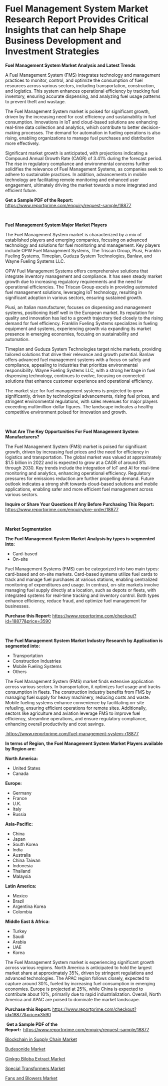 <p><h1>Fuel Management System Market Research Report Provides Critical Insights that can help Shape Business Development and Investment Strategies</h1></p><p><strong>Fuel Management System Market Analysis and Latest Trends</strong></p>
<p><p>A Fuel Management System (FMS) integrates technology and management practices to monitor, control, and optimize the consumption of fuel resources across various sectors, including transportation, construction, and logistics. This system enhances operational efficiency by tracking fuel inventory, ensuring accurate dispensing, and analyzing fuel usage patterns to prevent theft and wastage.</p><p>The Fuel Management System market is poised for significant growth, driven by the increasing need for cost efficiency and sustainability in fuel consumption. Innovations in IoT and cloud-based solutions are enhancing real-time data collection and analytics, which contribute to better decision-making processes. The demand for automation in fueling operations is also rising, enabling organizations to manage fuel purchases and distribution more effectively.</p><p>Significant market growth is anticipated, with projections indicating a Compound Annual Growth Rate (CAGR) of 3.41% during the forecast period. The rise in regulatory compliance and environmental concerns further solidifies the relevance of Fuel Management Systems, as companies seek to adhere to sustainable practices. In addition, advancements in mobile technology are facilitating remote monitoring and enhanced user engagement, ultimately driving the market towards a more integrated and efficient future.</p></p>
<p><strong>Get a Sample PDF of the Report:&nbsp;</strong> <a href="https://www.reportprime.com/enquiry/request-sample/18877?utm_campaign=102&utm_medium=2&utm_source=Github&utm_content=ia&utm_term=22112024&utm_id=fuel-management-system">https://www.reportprime.com/enquiry/request-sample/18877</a></p>
<p>&nbsp;</p>
<p><strong>Fuel Management System Major Market Players</strong></p>
<p><p>The Fuel Management System market is characterized by a mix of established players and emerging companies, focusing on advanced technology and solutions for fuel monitoring and management. Key players include OPW Fuel Management Systems, The Triscan Group, Piusi, Franklin Fueling Systems, Timeplan, Guduza System Technologies, Banlaw, and Wayne Fueling Systems LLC. </p><p>OPW Fuel Management Systems offers comprehensive solutions that integrate inventory management and compliance. It has seen steady market growth due to increasing regulatory requirements and the need for operational efficiencies. The Triscan Group excels in providing automated fuel management solutions, leveraging IoT technology, resulting in significant adoption in various sectors, ensuring sustained growth.</p><p>Piusi, an Italian manufacturer, focuses on dispensing and management systems, positioning itself well in the European market. Its reputation for quality and innovation has led to a growth trajectory tied closely to the rising demand for fuel efficiency. Franklin Fueling Systems specializes in fueling equipment and systems, experiencing growth via expanding its market presence in emerging economies, focusing on sustainability and automation.</p><p>Timeplan and Guduza System Technologies target niche markets, providing tailored solutions that drive their relevance and growth potential. Banlaw offers advanced fuel management systems with a focus on safety and compliance, appealing to industries that prioritize environmental responsibility. Wayne Fueling Systems LLC, with a strong heritage in fuel dispensing technology, continues to evolve, focusing on connected solutions that enhance customer experience and operational efficiency.</p><p>The market size for fuel management systems is projected to grow significantly, driven by technological advancements, rising fuel prices, and stringent environmental regulations, with sales revenues for major players exceeding multimillion-dollar figures. The landscape indicates a healthy competitive environment poised for innovation and growth.</p></p>
<p>&nbsp;</p>
<p><strong>What Are The Key Opportunities For Fuel Management System Manufacturers?</strong></p>
<p><p>The Fuel Management System (FMS) market is poised for significant growth, driven by increasing fuel prices and the need for efficiency in logistics and transportation. The global market was valued at approximately $1.5 billion in 2022 and is expected to grow at a CAGR of around 8% through 2030. Key trends include the integration of IoT and AI for real-time monitoring and analytics, enhancing operational efficiency. Regulatory pressures for emissions reduction are further propelling demand. Future outlook indicates a strong shift towards cloud-based solutions and mobile applications, enabling safer and more efficient fuel management across various sectors.</p></p>
<p><strong>Inquire or Share Your Questions If Any Before Purchasing This Report:</strong> <a href="https://www.reportprime.com/enquiry/pre-order/18877?utm_campaign=102&utm_medium=2&utm_source=Github&utm_content=ia&utm_term=22112024&utm_id=fuel-management-system">https://www.reportprime.com/enquiry/pre-order/18877</a></p>
<p>&nbsp;</p>
<p><strong>Market Segmentation</strong></p>
<p><strong>The Fuel Management System Market Analysis by types is segmented into:</strong></p>
<p><ul><li>Card-based</li><li>On-site</li></ul></p>
<p><p>Fuel Management Systems (FMS) can be categorized into two main types: card-based and on-site markets. Card-based systems utilize fuel cards to track and manage fuel purchases at various stations, enabling centralized monitoring of expenditures and usage. In contrast, on-site markets involve managing fuel supply directly at a location, such as depots or fleets, with integrated systems for real-time tracking and inventory control. Both types enhance efficiency, reduce fraud, and optimize fuel management for businesses.</p></p>
<p><strong>Purchase this Report:&nbsp;</strong><a href="https://www.reportprime.com/checkout?id=18877&price=3590&utm_campaign=102&utm_medium=2&utm_source=Github&utm_content=ia&utm_term=22112024&utm_id=fuel-management-system">https://www.reportprime.com/checkout?id=18877&price=3590</a></p>
<p>&nbsp;</p>
<p><strong>The Fuel Management System Market Industry Research by Application is segmented into:</strong></p>
<p><ul><li>Transportation</li><li>Construction Industries</li><li>Mobile Fueling Systems</li><li>Others</li></ul></p>
<p><p>The Fuel Management System (FMS) market finds extensive application across various sectors. In transportation, it optimizes fuel usage and tracks consumption in fleets. The construction industry benefits from FMS by managing fuel supply for heavy machinery, reducing costs and waste. Mobile fueling systems enhance convenience by facilitating on-site refueling, ensuring efficient operations for remote sites. Additionally, sectors like agriculture and aviation leverage FMS to improve fuel efficiency, streamline operations, and ensure regulatory compliance, enhancing overall productivity and cost savings.</p></p>
<p><a href="https://www.reportprime.com/fuel-management-system-r18877?utm_campaign=102&utm_medium=2&utm_source=Github&utm_content=ia&utm_term=22112024&utm_id=fuel-management-system">&nbsp;https://www.reportprime.com/fuel-management-system-r18877</a></p>
<p><strong>In terms of Region, the Fuel Management System Market Players available by Region are:</strong></p>
<p>
    <p> <strong> North America: </strong>
        <ul>
            <li>United States</li>
            <li>Canada</li>
        </ul>
        </p> 
    <p> <strong> Europe: </strong>
        <ul>
            <li>Germany</li>
            <li>France</li>
            <li>U.K.</li>
            <li>Italy</li>
            <li>Russia</li>
        </ul>
        </p> 
    <p> <strong> Asia-Pacific: </strong>
        <ul>
            <li>China</li>
            <li>Japan</li>
            <li>South Korea</li>
            <li>India</li>
            <li>Australia</li>
            <li>China Taiwan</li>
            <li>Indonesia</li>
            <li>Thailand</li>
            <li>Malaysia</li>
        </ul>
        </p> 
    <p> <strong> Latin America: </strong>
        <ul>
            <li>Mexico</li>
            <li>Brazil</li>
            <li>Argentina Korea</li>
            <li>Colombia</li>
        </ul>
        </p> 
    <p> <strong> Middle East & Africa: </strong>
        <ul>
            <li>Turkey</li>
            <li>Saudi</li>
            <li>Arabia</li>
            <li>UAE</li>
            <li>Korea</li>
        </ul>
    </p>
    </p>
<p><p>The Fuel Management System market is experiencing significant growth across various regions. North America is anticipated to hold the largest market share at approximately 35%, driven by stringent regulations and advanced technologies. The APAC region follows closely, expected to capture around 30%, fueled by increasing fuel consumption in emerging economies. Europe is projected at 25%, while China is expected to contribute about 10%, primarily due to rapid industrialization. Overall, North America and APAC are poised to dominate the market landscape.</p></p>
<p><strong>Purchase this Report: </strong><a href="https://www.reportprime.com/checkout?id=18877&price=3590&utm_campaign=102&utm_medium=2&utm_source=Github&utm_content=ia&utm_term=22112024&utm_id=fuel-management-system">https://www.reportprime.com/checkout?id=18877&price=3590</a></p>
<p>&nbsp;<strong>Get a Sample PDF of the Report:&nbsp;&nbsp;</strong><a href="https://www.reportprime.com/enquiry/request-sample/18877?utm_campaign=102&utm_medium=2&utm_source=Github&utm_content=ia&utm_term=22112024&utm_id=fuel-management-system">https://www.reportprime.com/enquiry/request-sample/18877</a></p>
<p><strong></strong></p>
<p><p><a href="https://www.linkedin.com/pulse/blockchain-supply-chain-market-analysis-qualitative-onlve?utm_campaign=102&utm_medium=2&utm_source=Github&utm_content=ia&utm_term=22112024&utm_id=fuel-management-system">Blockchain in Supply Chain Market</a></p><p><a href="https://issuu.com/reportprime-2/docs/budesonide-market-size-2030.pptx_d7920556c4a6f4?utm_campaign=102&utm_medium=2&utm_source=Github&utm_content=ia&utm_term=22112024&utm_id=fuel-management-system">Budesonide Market</a></p><p><a href="https://issuu.com/reportprime-2/docs/ginkgo-biloba-extract-market-size-2_bb24c939ae20d4?utm_campaign=102&utm_medium=2&utm_source=Github&utm_content=ia&utm_term=22112024&utm_id=fuel-management-system">Ginkgo Biloba Extract Market</a></p><p><a href="https://github.com/FlorianWolf90/Market-Research-Report-List-1/blob/main/special-transformers-market.md?utm_campaign=102&utm_medium=2&utm_source=Github&utm_content=ia&utm_term=22112024&utm_id=fuel-management-system">Special Transformers Market</a></p><p><a href="https://github.com/NargisHussain75/Market-Research-Report-List-1/blob/main/fans-and-blowers-market.md?utm_campaign=102&utm_medium=2&utm_source=Github&utm_content=ia&utm_term=22112024&utm_id=fuel-management-system">Fans and Blowers Market</a></p></p>